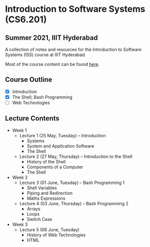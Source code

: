 # Introduction to Software Systems (CS6.201)
## Summer 2021, IIIT Hyderabad

A collection of notes and resources for the Introduction to Software Systems (ISS) course at IIIT Hyderabad.

Most of the course content can be found [here](https://serciiit.gitbook.io/introduction-to-software-systems/).

## Course Outline
- [x] Introduction
- [x] The Shell; Bash Programming
- [ ] Web Technologies

## Lecture Contents
* Week 1
    * Lecture 1 (25 May, Tuesday) – Introduction
        - Systems
        - System and Application Software
        - The Shell
    * Lecture 2 (27 May, Thursday) – Introduction to the Shell
        - History of the Shell
        - Components of a Computer
        - The Shell
* Week 2
    * Lecture 3 (01 June, Tuesday) – Bash Programming 1
        - Shell Variables
        - Piping and Redirection
        - Maths Expressions
    * Lecture 4 (03 June, Thursday) – Bash Programming 2
        - Arrays
        - Loops
        - Switch Case
* Week 3
    * Lecture 5 (08 June, Tuesday)
        - History of Web Technologies
        - HTML
